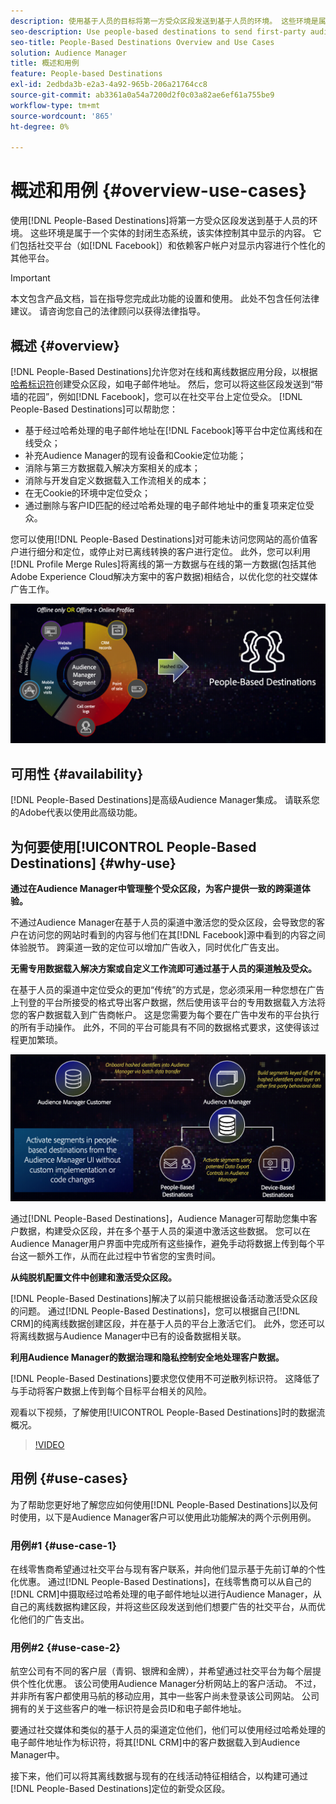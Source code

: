 ```yaml
---
description: 使用基于人员的目标将第一方受众区段发送到基于人员的环境。 这些环境是属于一个实体的封闭生态系统，该实体控制其中显示的内容。 其中包括Facebook等社交平台，以及其他依赖客户帐户来个性化显示内容的平台。
seo-description: Use people-based destinations to send first-party audience segments to people-based environments. These environments are closed ecosystems belonging to one entity that controls the content that is being displayed within it. They include social platforms such as Facebook, and other platforms that rely on customer accounts to personalize the displayed content.
seo-title: People-Based Destinations Overview and Use Cases
solution: Audience Manager
title: 概述和用例
feature: People-based Destinations
exl-id: 2edbda3b-e2a3-4a92-965b-206a21764cc8
source-git-commit: ab3361a0a54a7200d2f0c03a82ae6ef61a755be9
workflow-type: tm+mt
source-wordcount: '865'
ht-degree: 0%

---
```


# 概述和用例 {#overview-use-cases}

使用[!DNL People-Based Destinations]将第一方受众区段发送到基于人员的环境。 这些环境是属于一个实体的封闭生态系统，该实体控制其中显示的内容。 它们包括社交平台（如[!DNL Facebook]）和依赖客户帐户对显示内容进行个性化的其他平台。

>[!IMPORTANT]
>本文包含产品文档，旨在指导您完成此功能的设置和使用。 此处不包含任何法律建议。 请咨询您自己的法律顾问以获得法律指导。

## 概述 {#overview}

[!DNL People-Based Destinations]允许您对在线和离线数据应用分段，以根据[哈希标识符](people-based-destinations-prerequisites.md#hashing-requirements)创建受众区段，如电子邮件地址。 然后，您可以将这些区段发送到“带墙的花园”，例如[!DNL Facebook]，您可以在社交平台上定位受众。 [!DNL People-Based Destinations]可以帮助您：

* 基于经过哈希处理的电子邮件地址在[!DNL Facebook]等平台中定位离线和在线受众；
* 补充Audience Manager的现有设备和Cookie定位功能；
* 消除与第三方数据载入解决方案相关的成本；
* 消除与开发自定义数据载入工作流相关的成本；
* 在无Cookie的环境中定位受众；
* 通过删除与客户ID匹配的经过哈希处理的电子邮件地址中的重复项来定位受众。

您可以使用[!DNL People-Based Destinations]对可能未访问您网站的高价值客户进行细分和定位，或停止对已离线转换的客户进行定位。 此外，您可以利用[!DNL Profile Merge Rules]将离线的第一方数据与在线的第一方数据(包括其他Adobe Experience Cloud解决方案中的客户数据)相结合，以优化您的社交媒体广告工作。

![pbd-overview](assets/pbd-overview.png)

## 可用性 {#availability}

[!DNL People-Based Destinations]是高级Audience Manager集成。 请联系您的Adobe代表以使用此高级功能。

## 为何要使用[!UICONTROL People-Based Destinations] {#why-use}

**通过在Audience Manager中管理整个受众区段，为客户提供一致的跨渠道体验。**

不通过Audience Manager在基于人员的渠道中激活您的受众区段，会导致您的客户在访问您的网站时看到的内容与他们在其[!DNL Facebook]源中看到的内容之间体验脱节。 跨渠道一致的定位可以增加广告收入，同时优化广告支出。

**无需专用数据载入解决方案或自定义工作流即可通过基于人员的渠道触及受众。**

在基于人员的渠道中定位受众的更加“传统”的方式是，您必须采用一种您想在广告上刊登的平台所接受的格式导出客户数据，然后使用该平台的专用数据载入方法将您的客户数据载入到广告商帐户。 这是您需要为每个要在广告中发布的平台执行的所有手动操作。 此外，不同的平台可能具有不同的数据格式要求，这使得该过程更加繁琐。

![pbd-overview](assets/pbd-diagram.png)

通过[!DNL People-Based Destinations]，Audience Manager可帮助您集中客户数据，构建受众区段，并在多个基于人员的渠道中激活这些数据。 您可以在Audience Manager用户界面中完成所有这些操作，避免手动将数据上传到每个平台这一额外工作，从而在此过程中节省您的宝贵时间。

**从纯脱机配置文件中创建和激活受众区段。**

[!DNL People-Based Destinations]解决了以前只能根据设备活动激活受众区段的问题。 通过[!DNL People-Based Destinations]，您可以根据自己[!DNL CRM]的纯离线数据创建区段，并在基于人员的平台上激活它们。 此外，您还可以将离线数据与Audience Manager中已有的设备数据相关联。

**利用Audience Manager的数据治理和隐私控制安全地处理客户数据。**

[!DNL People-Based Destinations]要求您仅使用不可逆散列标识符。 这降低了与手动将客户数据上传到每个目标平台相关的风险。

观看以下视频，了解使用[!UICONTROL People-Based Destinations]时的数据流概况。

>[!VIDEO](https://video.tv.adobe.com/v/28968/)

## 用例 {#use-cases}

为了帮助您更好地了解您应如何使用[!DNL People-Based Destinations]以及何时使用，以下是Audience Manager客户可以使用此功能解决的两个示例用例。

### 用例#1 {#use-case-1}

在线零售商希望通过社交平台与现有客户联系，并向他们显示基于先前订单的个性化优惠。 通过[!DNL People-Based Destinations]，在线零售商可以从自己的[!DNL CRM]中摄取经过哈希处理的电子邮件地址以进行Audience Manager，从自己的离线数据构建区段，并将这些区段发送到他们想要广告的社交平台，从而优化他们的广告支出。

### 用例#2 {#use-case-2}

航空公司有不同的客户层（青铜、银牌和金牌），并希望通过社交平台为每个层提供个性化优惠。 该公司使用Audience Manager分析网站上的客户活动。 不过，并非所有客户都使用马航的移动应用，其中一些客户尚未登录该公司网站。 公司拥有的关于这些客户的唯一标识符是会员ID和电子邮件地址。

要通过社交媒体和类似的基于人员的渠道定位他们，他们可以使用经过哈希处理的电子邮件地址作为标识符，将其[!DNL CRM]中的客户数据载入到Audience Manager中。

接下来，他们可以将其离线数据与现有的在线活动特征相结合，以构建可通过[!DNL People-Based Destinations]定位的新受众区段。
